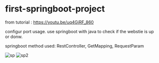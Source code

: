 # first-springboot-project


from tutorial : https://youtu.be/uq4GjRF_860

configur port usage.
use springboot with java to check if the webstie is up or donw.

springboot method used: RestController, GetMapping, RequestParam


![sp](https://user-images.githubusercontent.com/73972656/210157982-477bd4a2-249e-48b0-a13a-09f599c212fa.PNG)
![sp2](https://user-images.githubusercontent.com/73972656/210157984-8b060d5a-8d09-4c56-9900-2bf3db64a84c.PNG)
